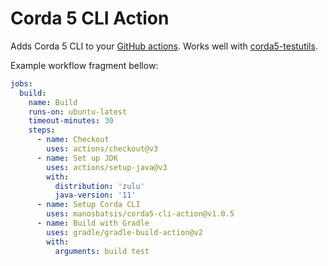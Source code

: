 # Corda 5 CLI Action 

Adds Corda 5 CLI to your [GitHub actions](https://github.com/features/actions). 
Works well with [corda5-testutils](https://github.com/manosbatsis/corda5-testutils). 

Example workflow fragment bellow:

```yaml
jobs:
  build:
    name: Build
    runs-on: ubuntu-latest
    timeout-minutes: 30
    steps:
      - name: Checkout
        uses: actions/checkout@v3
      - name: Set up JDK
        uses: actions/setup-java@v3
        with:
          distribution: 'zulu'
          java-version: '11'
      - name: Setup Corda CLI
        uses: manosbatsis/corda5-cli-action@v1.0.5
      - name: Build with Gradle
        uses: gradle/gradle-build-action@v2
        with:
          arguments: build test
```

